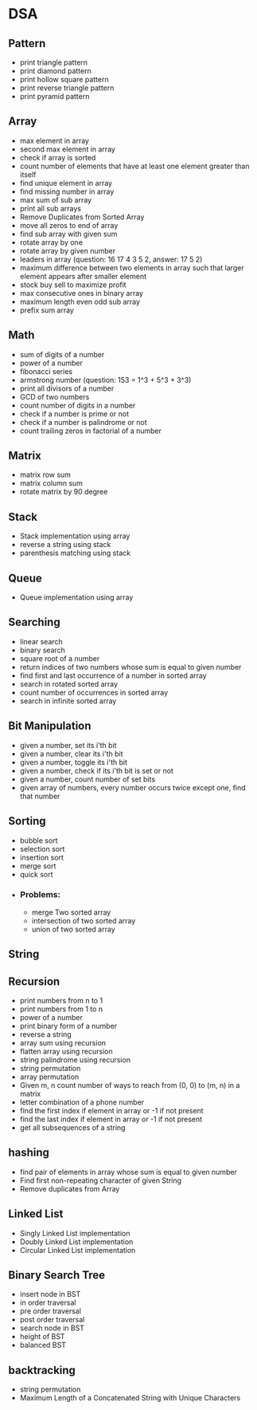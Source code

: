 # DSA

## Pattern
* print triangle pattern
* print diamond pattern
* print hollow square pattern
* print reverse triangle pattern
* print pyramid pattern

## Array
* max element in array
* second max element in array
* check if array is sorted
* count number of elements that have at least one element greater than itself
* find unique element in array
* find missing number in array
* max sum of sub array
* print all sub arrays
* Remove Duplicates from Sorted Array
* move all zeros to end of array
* find sub array with given sum
* rotate array by one
* rotate array by given number
* leaders in array (question: 16 17 4 3 5 2, answer: 17 5 2)
* maximum difference between two elements in array such that larger element appears after smaller element
* stock buy sell to maximize profit
* max consecutive ones in binary array
* maximum length even odd sub array
* prefix sum array

## Math
* sum of digits of a number
* power of a number
* fibonacci series
* armstrong number (question: 153 = 1^3 + 5^3 + 3^3)
* print all divisors of a number
* GCD of two numbers
* count number of digits in a number
* check if a number is prime or not
* check if a number is palindrome or not
* count trailing zeros in factorial of a number

## Matrix
* matrix row sum
* matrix column sum
* rotate matrix by 90 degree

## Stack
* Stack implementation using array
* reverse a string using stack
* parenthesis matching using stack

## Queue
* Queue implementation using array

## Searching
* linear search
* binary search
* square root of a number
* return indices of two numbers whose sum is equal to given number
* find first and last occurrence of a number in sorted array
* search in rotated sorted array
* count number of occurrences in sorted array
* search in infinite sorted array

## Bit Manipulation
* given a number, set its i'th bit
* given a number, clear its i'th bit
* given a number, toggle its i'th bit
* given a number, check if its i'th bit is set or not
* given a number, count number of set bits
* given array of numbers, every number occurs twice except one, find that number

## Sorting
* bubble sort
* selection sort
* insertion sort
* merge sort
* quick sort
* ### Problems:
    * merge Two sorted array
    * intersection of two sorted array
    * union of two sorted array

## String

## Recursion
* print numbers from n to 1
* print numbers from 1 to n
* power of a number
* print binary form of a number
* reverse a string
* array sum using recursion
* flatten array using recursion
* string palindrome using recursion
* string permutation
* array permutation
* Given m, n count number of ways to reach from (0, 0) to (m, n) in a matrix
* letter combination of a phone number
* find the first index if element in array or -1 if not present
* find the last index if element in array or -1 if not present
* get all subsequences of a string

## hashing
* find pair of elements in array whose sum is equal to given number
* Find first non-repeating character of given String
* Remove duplicates from Array



## Linked List
* Singly Linked List implementation
* Doubly Linked List implementation
* Circular Linked List implementation

## Binary Search Tree
* insert node in BST
* in order traversal
* pre order traversal
* post order traversal
* search node in BST
* height of BST
* balanced BST

## backtracking
* string permutation
* Maximum Length of a Concatenated String with Unique Characters
